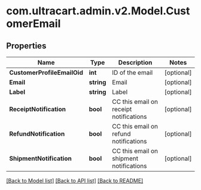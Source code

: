 
# com.ultracart.admin.v2.Model.CustomerEmail

## Properties

Name | Type | Description | Notes
------------ | ------------- | ------------- | -------------
**CustomerProfileEmailOid** | **int** | ID of the email | [optional] 
**Email** | **string** | Email | [optional] 
**Label** | **string** | Label | [optional] 
**ReceiptNotification** | **bool** | CC this email on receipt notifications | [optional] 
**RefundNotification** | **bool** | CC this email on refund notifications | [optional] 
**ShipmentNotification** | **bool** | CC this email on shipment notifications | [optional] 

[[Back to Model list]](../README.md#documentation-for-models)
[[Back to API list]](../README.md#documentation-for-api-endpoints)
[[Back to README]](../README.md)

